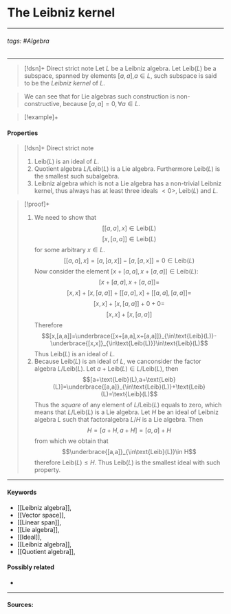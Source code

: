 # The Leibniz kernel
***
###### tags: #Algebra 
***
>[!dsn]+ Direct strict note
>Let $L$ be a Leibniz algebra. Let $\text{Leib}(L)$ be a subspace, spanned by elements $[a,a]$,$a\in L$, such subspace is said to be the *Leibniz kernel* of $L$.

>We can see that for Lie algebras such construction is non-constructive, because $[a,a]=0,\forall a\in L$.

>[!example]+
>
#### Properties
>[!dsn]+ Direct strict note
>1. $\text{Leib}(L)$ is an ideal of $L$.
>2. Quotient algebra $L/\text{Leib}(L)$ is a Lie algebra. Furthermore $\text{Leib}(L)$ is the smallest such subalgebra.
>3. Leibniz algebra which is not a Lie algebra has a non-trivial Leibniz kernel, thus always has at least three ideals $<0>$, $\text{Leib}(L)$ and $L$.

>[!proof]+
>1. We need to show that
>   $$[[a,a],x]\in\text{Leib}(L)$$
>   $$[x,[a,a]]\in\text{Leib}(L)$$
>   for some arbitrary $x\in L$. 
>   $$[[a,a],x]=[a,[a,x]]-[a,[a,x]]=0\in\text{Leib}(L)$$
>   Now consider the element $[x+[a,a],x+[a,a]]\in\text{Leib}(L)$:
>   $$[x+[a,a],x+[a,a]]=$$
>   $$[x,x]+[x,[a,a]]+[[a,a],x]+[[a,a],[a,a]]=$$
>   $$[x,x]+[x,[a,a]]+0+0=$$
>   $$[x,x]+[x,[a,a]]$$
>   Therefore
>   $$[x,[a,a]]=\underbrace{[x+[a,a],x+[a,a]]}_{\in\text{Leib}(L)}-\underbrace{[x,x]}_{\in\text{Leib(L)}}\in\text{Leib}(L)$$
>   Thus $\text{Leib}(L)$ is an ideal of $L$.
>2. Because $\text{Leib}(L)$ is an ideal of $L$, we canconsider the factor algebra $L/\text{Leib}(L)$. 
>   Let $a+\text{Leib}(L)\in L/\text{Leib}(L)$, then
>   $$[a+\text{Leib}(L),a+\text{Leib}(L)]=\underbrace{[a,a]}_{\in\text{Leib}(L)}+\text{Leib}(L)=\text{Leib}(L)$$
>   Thus the *square* of any element of $L/\text{Leib}(L)$ equals to zero, which means that $L/\text{Leib}(L)$ is a Lie algebra.
>   $_{}$
>   Let $H$ be an ideal of Leibniz algebra $L$ such that  factoralgebra $L/H$ is a Lie algebra. Then
>   $$H=[a+H,a+H]=[a,a]+H$$
>   from which we obtain that
>   $$\underbrace{[a,a]}_{\in\text{Leib}(L)}\in H$$
>   therefore $\text{Leib}(L)\le H$. Thus $\text{Leib}(L)$ is the smallest ideal with such property.
***
#### Keywords
- [[Leibniz algebra]],
- [[Vector space]],
- [[Linear span]],
- [[Lie algebra]],
- [[Ideal]],
- [[Leibniz algebra]],
- [[Quotient algebra]],
#### Possibly related
- 
***
#### Sources:
